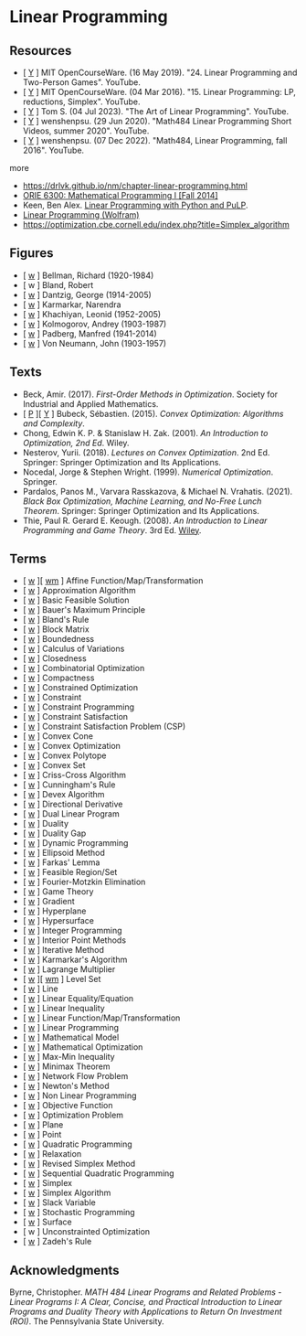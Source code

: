 # Linear Programming

## Resources

* [ [Y](https://www.youtube.com/watch?v=feb9j65Iz4w) ] MIT OpenCourseWare. (16 May 2019). "24. Linear Programming and Two-Person Games". YouTube.
* [ [Y](https://www.youtube.com/watch?v=WwMz2fJwUCg) ] MIT OpenCourseWare. (04 Mar 2016). "15. Linear Programming: LP, reductions, Simplex". YouTube.
* [ [Y](https://www.youtube.com/watch?v=E72DWgKP_1Y) ] Tom S. (04 Jul 2023). "The Art of Linear Programming". YouTube.
* [ [Y](https://www.youtube.com/playlist?list=PLbxFfU5GKZz2-4Y3YwRFVVDEMlmxYfY6y) ] wenshenpsu. (29 Jun 2020). "Math484 Linear Programming Short Videos, summer 2020". YouTube.
* [ [Y](https://www.youtube.com/playlist?list=PLbxFfU5GKZz1Tm_9RR5M_uvdOXpJJ8LC3) ] wenshenpsu. (07 Dec 2022). "Math484, Linear Programming, fall 2016". YouTube.

more
* https://drlvk.github.io/nm/chapter-linear-programming.html
* [ORIE 6300: Mathematical Programming I [Fall 2014]](https://people.orie.cornell.edu/dpw/orie6300/)
* Keen, Ben Alex. [Linear Programming with Python and PuLP](https://benalexkeen.com/linear-programming-with-python-and-pulp-part-1/).
* [Linear Programming (Wolfram)](https://reference.wolfram.com/language/tutorial/ConstrainedOptimizationLinearProgramming.html)
* https://optimization.cbe.cornell.edu/index.php?title=Simplex_algorithm

## Figures

* [ [w](https://en.wikipedia.org/wiki/Richard_E._Bellman) ] Bellman, Richard (1920-1984)
* [ w ] Bland, Robert
* [ [w](https://en.wikipedia.org/wiki/George_Dantzig) ] Dantzig, George (1914-2005)
* [ [w](https://en.wikipedia.org/wiki/Narendra_Karmarkar) ] Karmarkar, Narendra
* [ [w](https://en.wikipedia.org/wiki/Leonid_Khachiyan) ] Khachiyan, Leonid (1952-2005)
* [ [w](https://en.wikipedia.org/wiki/Andrey_Kolmogorov) ] Kolmogorov, Andrey (1903-1987)
* [ [w](https://en.wikipedia.org/wiki/Manfred_W._Padberg) ] Padberg, Manfred (1941-2014)
* [ [w](https://en.wikipedia.org/wiki/John_von_Neumann) ] Von Neumann, John (1903-1957)

## Texts

* Beck, Amir. (2017). _First-Order Methods in Optimization_. Society for Industrial and Applied Mathematics.
* [ [P](https://arxiv.org/abs/1405.4980) ][ [Y](https://www.youtube.com/playlist?list=PLAPSKVSdi0oZPbS-UD_kwT4ePZQx_CiME) ] Bubeck, Sébastien. (2015). _Convex Optimization: Algorithms and Complexity_.
* Chong, Edwin K. P. & Stanislaw H. Zak. (2001). _An Introduction to Optimization, 2nd Ed_. Wiley.
* Nesterov, Yurii. (2018). _Lectures on Convex Optimization_. 2nd Ed. Springer: Springer Optimization and Its Applications.
* Nocedal, Jorge & Stephen Wright. (1999). _Numerical Optimization_. Springer.
* Pardalos, Panos M., Varvara Rasskazova, & Michael N. Vrahatis. (2021). _Black Box Optimization, Machine Learning, and No-Free Lunch Theorem_. Springer: Springer Optimization and Its Applications.
* Thie, Paul R. Gerard E. Keough. (2008). _An Introduction to Linear Programming and Game Theory_. 3rd Ed. [Wiley](https://www.wiley.com/en-us/An+Introduction+to+Linear+Programming+and+Game+Theory%2C+3rd+Edition-p-9780470232866).

## Terms

* [ [w](https://en.wikipedia.org/wiki/Affine_transformation) ][ [wm](https://mathworld.wolfram.com/AffineFunction.html) ] Affine Function/Map/Transformation
* [ [w](https://en.wikipedia.org/wiki/Approximation_algorithm) ] Approximation Algorithm
* [ [w](https://en.wikipedia.org/wiki/Basic_feasible_solution) ] Basic Feasible Solution
* [ [w](https://en.wikipedia.org/wiki/Bauer_maximum_principle) ] Bauer's Maximum Principle
* [ [w](https://en.wikipedia.org/wiki/Bland%27s_rule) ] Bland's Rule
* [ [w](https://en.wikipedia.org/wiki/Block_matrix) ] Block Matrix
* [ [w](https://en.wikipedia.org/wiki/Bounded_set) ] Boundedness
* [ [w](https://en.wikipedia.org/wiki/Calculus_of_variations) ] Calculus of Variations
* [ [w](https://en.wikipedia.org/wiki/Closed_set) ] Closedness
* [ [w](https://en.wikipedia.org/wiki/Combinatorial_optimization) ] Combinatorial Optimization
* [ [w](https://en.wikipedia.org/wiki/Compact_space) ] Compactness
* [ [w](https://en.wikipedia.org/wiki/Constrained_optimization) ] Constrained Optimization
* [ [w](https://en.wikipedia.org/wiki/Constraint_(mathematics)) ] Constraint
* [ [w](https://en.wikipedia.org/wiki/Constraint_programming) ] Constraint Programming
* [ [w](https://en.wikipedia.org/wiki/Constraint_satisfaction) ] Constraint Satisfaction
* [ [w](https://en.wikipedia.org/wiki/Constraint_satisfaction_problem) ] Constraint Satisfaction Problem (CSP)
* [ [w](https://en.wikipedia.org/wiki/Convex_cone) ] Convex Cone
* [ [w](https://en.wikipedia.org/wiki/Convex_optimization) ] Convex Optimization
* [ [w](https://en.wikipedia.org/wiki/Convex_polytope) ] Convex Polytope
* [ [w](https://en.wikipedia.org/wiki/Convex_set) ] Convex Set
* [ [w](https://en.wikipedia.org/wiki/Criss-cross_algorithm) ] Criss-Cross Algorithm
* [ [w](https://en.wikipedia.org/wiki/Cunningham%27s_rule) ] Cunningham's Rule
* [ [w](https://en.wikipedia.org/wiki/Devex_algorithm) ] Devex Algorithm
* [ [w](https://en.wikipedia.org/wiki/Directional_derivative) ] Directional Derivative
* [ [w](https://en.wikipedia.org/wiki/Dual_linear_program) ] Dual Linear Program
* [ [w](https://en.wikipedia.org/wiki/Duality_(optimization)) ] Duality
* [ [w](https://en.wikipedia.org/wiki/Duality_gap) ] Duality Gap
* [ [w](https://en.wikipedia.org/wiki/Dynamic_programming) ] Dynamic Programming
* [ [w](https://en.wikipedia.org/wiki/Ellipsoid_method) ] Ellipsoid Method
* [ [w](https://en.wikipedia.org/wiki/Farkas%27_lemma) ] Farkas' Lemma
* [ [w](https://en.wikipedia.org/wiki/Feasible_region) ] Feasible Region/Set
* [ [w](https://en.wikipedia.org/wiki/Fourier%E2%80%93Motzkin_elimination) ] Fourier-Motzkin Elimination
* [ [w](https://en.wikipedia.org/wiki/Game_theory) ] Game Theory
* [ [w](https://en.wikipedia.org/wiki/Gradient) ] Gradient
* [ [w](https://en.wikipedia.org/wiki/Hyperplane) ] Hyperplane
* [ [w](https://en.wikipedia.org/wiki/Hypersurface) ] Hypersurface
* [ [w](https://en.wikipedia.org/wiki/Integer_programming) ] Integer Programming
* [ [w](https://en.wikipedia.org/wiki/Interior-point_method) ] Interior Point Methods
* [ [w](https://en.wikipedia.org/wiki/Iterative_method) ] Iterative Method
* [ [w](https://en.wikipedia.org/wiki/Karmarkar%27s_algorithm) ] Karmarkar's Algorithm
* [ [w](https://en.wikipedia.org/wiki/Lagrange_multiplier) ] Lagrange Multiplier
* [ [w](https://en.wikipedia.org/wiki/Level_set) ][ [wm](https://mathworld.wolfram.com/LevelSet.html) ] Level Set
* [ [w](https://en.wikipedia.org/wiki/Line_(geometry)) ] Line
* [ [w](https://en.wikipedia.org/wiki/Linear_equation) ] Linear Equality/Equation
* [ [w](https://en.wikipedia.org/wiki/Linear_inequality) ] Linear Inequality
* [ [w](https://en.wikipedia.org/wiki/Linear_map) ] Linear Function/Map/Transformation
* [ [w](https://en.wikipedia.org/wiki/Linear_programming) ] Linear Programming
* [ [w](https://en.wikipedia.org/wiki/Mathematical_model) ] Mathematical Model
* [ [w](https://en.wikipedia.org/wiki/Mathematical_optimization) ] Mathematical Optimization
* [ [w](https://en.wikipedia.org/wiki/Max%E2%80%93min_inequality) ] Max-Min Inequality
* [ [w](https://en.wikipedia.org/wiki/Minimax_theorem) ] Minimax Theorem
* [ [w](https://en.wikipedia.org/wiki/Network_flow_problem) ] Network Flow Problem
* [ [w](https://en.wikipedia.org/wiki/Newton%27s_method) ] Newton's Method
* [ [w](https://en.wikipedia.org/wiki/Nonlinear_programming) ] Non Linear Programming
* [ [w](https://en.wikipedia.org/wiki/Loss_function) ] Objective Function
* [ [w](https://en.wikipedia.org/wiki/Optimization_problem) ] Optimization Problem
* [ [w](https://en.wikipedia.org/wiki/Plane_(geometry)) ] Plane
* [ [w](https://en.wikipedia.org/wiki/Point_(geometry)) ] Point
* [ [w](https://en.wikipedia.org/wiki/Quadratic_programming) ] Quadratic Programming
* [ [w](https://en.wikipedia.org/wiki/Linear_programming_relaxation) ] Relaxation
* [ [w](https://en.wikipedia.org/wiki/Revised_simplex_method) ] Revised Simplex Method
* [ [w](https://en.wikipedia.org/wiki/Sequential_quadratic_programming) ] Sequential Quadratic Programming
* [ [w](https://en.wikipedia.org/wiki/Simplex) ] Simplex
* [ [w](https://en.wikipedia.org/wiki/Simplex_algorithm) ] Simplex Algorithm
* [ [w](https://en.wikipedia.org/wiki/Slack_variable) ] Slack Variable
* [ [w](https://en.wikipedia.org/wiki/Stochastic_programming) ] Stochastic Programming
* [ [w](https://en.wikipedia.org/wiki/Surface_(mathematics)) ] Surface
* [ w ] Unconstrainted Optimization
* [ [w](https://en.wikipedia.org/wiki/Zadeh%27s_rule) ] Zadeh's Rule

## Acknowledgments

Byrne, Christopher. _MATH 484 Linear Programs and Related Problems - Linear Programs I: A Clear, Concise, and Practical Introduction to Linear Programs and Duality Theory with Applications to Return On Investment (ROI)_. The Pennsylvania State University.